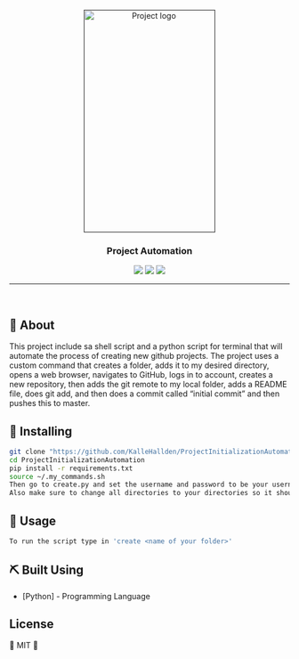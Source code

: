 <p align="center">
    <a href="" rel="noopener">
 <img height= 400 width = 236 src="https://user-images.githubusercontent.com/32112516/62415698-a597b300-b61d-11e9-97a7-4ba195cf7389.png" alt="Project logo"></a>

<h3 align="center">Project Automation</h3>

<div align="center">

  <img src="https://img.shields.io/badge/license-MIT-yellow.svg?style=flat-square">
  <img src="https://img.shields.io/badge/downloads-0k-yellow.svg?style=flat-square">
  <img src="https://img.shields.io/badge/build-passing-yellow.svg?style=flat-square">

</div>

---

<p align="center">
    <br> 
</p>

## 🧐 About 
This project include sa shell script and a python script for terminal that will automate the process of creating new github projects. The project uses a custom command that creates a folder, adds it to my desired directory, opens a web browser, navigates to GitHub, logs in to account, creates a new repository, then adds the git remote to my local folder, adds a README file, does git add, and then does a commit called “initial commit” and then pushes this to master.

## 🏁 Installing

```bash
git clone "https://github.com/KalleHallden/ProjectInitializationAutomation.git"
cd ProjectInitializationAutomation
pip install -r requirements.txt
source ~/.my_commands.sh
Then go to create.py and set the username and password to be your username and password.
Also make sure to change all directories to your directories so it should be '/Users/<your username>/path/to/your/project'
```

## 🦄 Usage

```bash
To run the script type in 'create <name of your folder>'
```

## ⛏️ Built Using <a name = "built_using"></a>
- [Python] - Programming Language
## License

🌱 MIT 🌱
